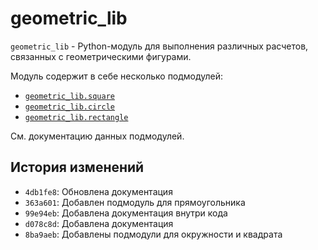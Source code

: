 # geometric_lib

`geometric_lib` - Python-модуль для выполнения различных расчетов, связанных с
геометрическими фигурами.

Модуль содержит в себе несколько подмодулей:

- [`geometric_lib.square`](./square.md)
- [`geometric_lib.circle`](./circle.md)
- [`geometric_lib.rectangle`](./rectangle.md)

См. документацию данных подмодулей.

## История изменений

- `4db1fe8`: Обновлена документация
- `363a601`: Добавлен подмодуль для прямоугольника
- `99e94eb`: Добавлена документация внутри кода
- `d078c8d`: Добавлена документация
- `8ba9aeb`: Добавлены подмодули для окружности и квадрата
